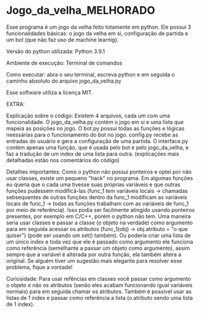# Jogo_da_velha_MELHORADO

Esse programa é um jogo da velha feito totamente em python. Ele possui 3 funcionalidades básicas: o jogo da velha em si, configuração de partida e um bot (que não faz uso de machine learnig).

Versão do python utilizada: Python 3.9.1 

Ambiente de execução: Terminal de comandos

Como executar: abra o seu terminal, escreva python e em seguida o caminho absoluto do arquivo jogo_da_velha.py

Esse software utiliza a licença MIT.

EXTRA:

Explicação sobre o código:
  Existem 4 arquivos, cada um com uma funcionalidade. O jogo_da_velha.py contém o jogo em si e uma lista que mapeia as posições no jogo. O bot.py possui todas as funções e lógicas neessárias para o funcionamento do bot no jogo. config.py recebe as entradas do usuário e gera a configuração de uma partida. O interface.py contém apenas uma função, que é usada pelo bot e pelo jogo_da_velha, e faz a tradução de um index de uma lista para outra. (explicações mais detalhadas estão nos comentários do código)
  
  
 
Detalhes importantes:
  Como o python não possui ponteiros e optei por não usar classes, existe um pequeno "hack" no programa. Em algumas funções eu queria que o cada uma tivesse suas próprias variáveis e que outras funções pudessem modificá-las (func_1 tem variáveis locais -> chamadas sebsequentes de outras funções dentro da func_1 modificam as variáveis locais de func_1 -> todas as funções trabalham com as variáveis de func_1 por meio de referência). Isso podia ser facilmente atingido usando ponteiros presentes, por exemplo em C/C++, porém o python não tem. Uma maneira seria usar classes e passar a classe (o objeto na verdade) como argumento para em seguida acessar os atributos (func_1(obj) -> obj.atributo = "o que quiser") (pode ser usando um set() também). Ou poderia criar uma lista de um único index e toda vez que ele é passado como argumento ele funciona como referência (semelhante a passar um objeto como argumento), assim sempre que a variável é alterada por outra função, ela também altera a original.
  Se alguém tiver um sugestão mais elegante para resolver esse problema, fique a vontade!
  
  
Curiosidade:
  Para usar refências em classes você passar como argumento o objeto e não os atributos (senão eles acabam funcionando igual variáveis normais) para em seguida chamar os atributos. Também é possível usar as listas de 1 index e passar como referência a lista (o atributo sendo uma lista de 1 index).
 

